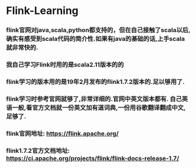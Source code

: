 # Flink-Learning

### flink官网对java,scala,python都支持的，但在自己接触了scala以后,确实有感受到scala代码的简介性.如果有java的基础的话,上手scala就非常快的.
### 我自己学习Flink时用的是scala2.11版本的的
### flink学习的版本用的是19年2月发布的flink1.7.2版本的.足以够用了.
### flink学习时参考官网就够了,非常详细的.官网中英文版本都有.  自己英语一般,看官方文档就一份英文加有道词典,一份用谷歌翻译翻成中文,足够了.
### flink官网地址:   https://flink.apache.org/
### flink1.7.2官方文档地址:   https://ci.apache.org/projects/flink/flink-docs-release-1.7/


